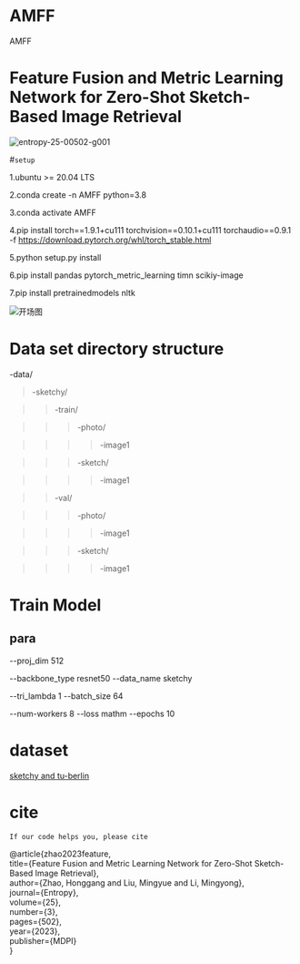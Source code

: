 # AMFF
AMFF
# Feature Fusion and Metric Learning Network for Zero-Shot Sketch-Based Image Retrieval
![entropy-25-00502-g001](https://user-images.githubusercontent.com/93024130/232699853-715b279d-51d2-47f7-a576-fa7a51914085.png)


#`setup`

1.ubuntu >= 20.04 LTS

2.conda create -n AMFF python=3.8

3.conda activate AMFF

4.pip install torch==1.9.1+cu111 torchvision==0.10.1+cu111 torchaudio==0.9.1 -f https://download.pytorch.org/whl/torch_stable.html

5.python setup.py install

6.pip install pandas pytorch_metric_learning timn scikiy-image

7.pip install pretrainedmodels nltk

![开场图](https://user-images.githubusercontent.com/93024130/232704514-9df9aa0d-b9f4-4401-972d-dab5a0deed06.png)

# Data set directory structure
-data/  
>-sketchy/   

>>-train/

>>>-photo/

>>>>-image1

>>>-sketch/

>>>>-image1   

>>-val/

>>>-photo/

>>>>-image1

>>>-sketch/

>>>>-image1
# Train Model 

## para 

--proj_dim 512 

--backbone_type resnet50 --data_name sketchy 

--tri_lambda 1 --batch_size 64 

--num-workers 8 --loss mathm --epochs 10

# dataset
[sketchy and tu-berlin](https://drive.google.com/drive/folders/1lce41k7cGNUOwzt-eswCeahDLWG6Cdk0?usp=sharing)

# cite

`If our code helps you, please cite`

@article{zhao2023feature,  
  title={Feature Fusion and Metric Learning Network for Zero-Shot Sketch-Based Image Retrieval},  
  author={Zhao, Honggang and Liu, Mingyue and Li, Mingyong},  
  journal={Entropy},  
  volume={25},  
  number={3},  
  pages={502},  
  year={2023},  
  publisher={MDPI}  
}
